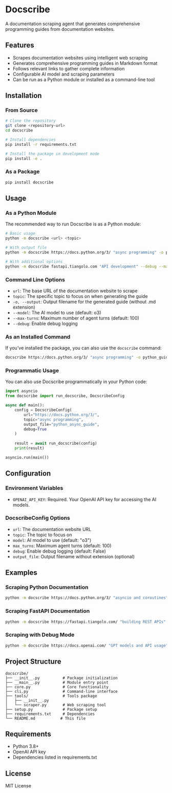 # Docscribe

A documentation scraping agent that generates comprehensive programming guides from documentation websites.

## Features

- Scrapes documentation websites using intelligent web scraping
- Generates comprehensive programming guides in Markdown format
- Follows relevant links to gather complete information
- Configurable AI model and scraping parameters
- Can be run as a Python module or installed as a command-line tool

## Installation

### From Source

```bash
# Clone the repository
git clone <repository-url>
cd docscribe

# Install dependencies
pip install -r requirements.txt

# Install the package in development mode
pip install -e .
```

### As a Package

```bash
pip install docscribe
```

## Usage

### As a Python Module

The recommended way to run Docscribe is as a Python module:

```bash
# Basic usage
python -m docscribe <url> <topic>

# With output file
python -m docscribe https://docs.python.org/3/ "async programming" -o python_async_guide

# With additional options
python -m docscribe fastapi.tiangolo.com "API development" --debug --max-turns 50 -o fastapi_guide
```

### Command Line Options

- `url`: The base URL of the documentation website to scrape
- `topic`: The specific topic to focus on when generating the guide
- `-o, --output`: Output filename for the generated guide (without .md extension)
- `--model`: The AI model to use (default: o3)
- `--max-turns`: Maximum number of agent turns (default: 100)
- `--debug`: Enable debug logging

### As an Installed Command

If you've installed the package, you can also use the `docscribe` command:

```bash
docscribe https://docs.python.org/3/ "async programming" -o python_guide
```



### Programmatic Usage

You can also use Docscribe programmatically in your Python code:

```python
import asyncio
from docscribe import run_docscribe, DocscribeConfig

async def main():
    config = DocscribeConfig(
        url="https://docs.python.org/3/",
        topic="async programming",
        output_file="python_async_guide",
        debug=True
    )
    
    result = await run_docscribe(config)
    print(result)

asyncio.run(main())
```

## Configuration

### Environment Variables

- `OPENAI_API_KEY`: Required. Your OpenAI API key for accessing the AI models.

### DocscribeConfig Options

- `url`: The documentation website URL
- `topic`: The topic to focus on
- `model`: AI model to use (default: "o3")
- `max_turns`: Maximum agent turns (default: 100)
- `debug`: Enable debug logging (default: False)
- `output_file`: Output filename without extension (optional)

## Examples

### Scraping Python Documentation

```bash
python -m docscribe https://docs.python.org/3/ "asyncio and coroutines" -o python_asyncio
```

### Scraping FastAPI Documentation

```bash
python -m docscribe https://fastapi.tiangolo.com/ "building REST APIs" -o fastapi_rest_guide
```

### Scraping with Debug Mode

```bash
python -m docscribe https://docs.openai.com/ "GPT models and API usage" --debug -o openai_guide
```

## Project Structure

```
docscribe/
├── __init__.py          # Package initialization
├── __main__.py          # Module entry point
├── core.py              # Core functionality
├── cli.py               # Command-line interface
├── tools/               # Tools package
│   ├── __init__.py
│   └── scraper.py       # Web scraping tool
├── setup.py             # Package setup
├── requirements.txt     # Dependencies
└── README.md           # This file
```

## Requirements

- Python 3.8+
- OpenAI API key
- Dependencies listed in requirements.txt

## License

MIT License 
